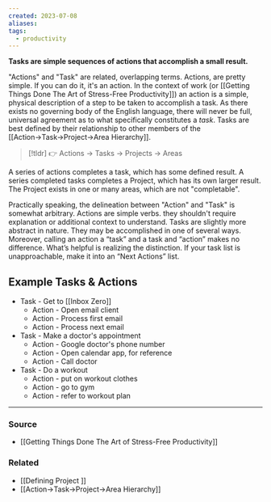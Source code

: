 ```yaml
---
created: 2023-07-08
aliases: 
tags:
  - productivity
---
```

**Tasks are simple sequences of actions that accomplish a small result.**

"Actions" and "Task" are related, overlapping terms. Actions, are pretty simple. If you can do it, it's an action. In the context of work (or [[Getting Things Done The Art of Stress-Free Productivity]]) an action is a simple, physical description of a step to be taken to accomplish a task. As there exists no governing body of the English language, there will never be full, universal agreement as to what specifically constitutes a *task*. Tasks are best defined by their relationship to other members of the [[Action→Task→Project→Area Hierarchy]]. 

> [!tldr] 👉 Actions → Tasks → Projects → Areas

A series of actions completes a task, which has some defined result. A series completed tasks completes a Project, which has its own larger result. The Project exists in one or many areas, which are not "completable".

Practically speaking, the delineation between "Action" and "Task" is somewhat arbitrary. Actions are simple verbs. they shouldn't require explanation or additional context to understand. Tasks are slightly more abstract in nature. They may be accomplished in one of several ways. Moreover, calling an action a “task” and a task and “action” makes no difference. What’s helpful is realizing the distinction. If your task list is unapproachable, make it into an “Next Actions” list. 

## Example Tasks & Actions

- Task - Get to [[Inbox Zero]]
    - Action - Open email client
    - Action - Process first email
    - Action - Process next email
- Task - Make a doctor's appointment
    - Action - Google doctor's phone number
    - Action - Open calendar app, for reference
    - Action - Call doctor
- Task - Do a workout
    - Action - put on workout clothes
    - Action - go to gym
    - Action - refer to workout plan

---

### Source
- [[Getting Things Done The Art of Stress-Free Productivity]]

### Related
- [[Defining Project ]]
- [[Action→Task→Project→Area Hierarchy]]
